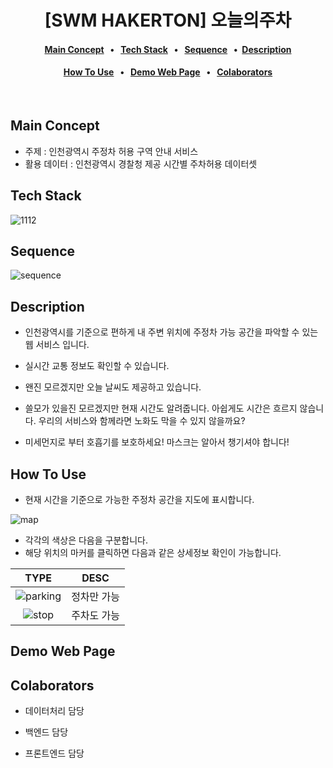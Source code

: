 <h1 align='center'> [SWM HAKERTON] 오늘의주차</h1>

<h4 align="center">
	<a href="#main-concept">Main Concept</a> &nbsp; • &nbsp; 
    <a href="#tech-stack">Tech Stack</a> &nbsp; • &nbsp;   
    <a href="#sequence">Sequence</a> &nbsp; •&nbsp;  
    <a href="#description">Description</a>
</h4>
<h4 align="center">
    <a href="#how-to-use">How To Use</a> &nbsp; • &nbsp;
    <a href="#demo-web-page">Demo Web Page</a> &nbsp; • &nbsp;
	<a href="#colaborators">Colaborators</a>
</h4>

<br>

## Main Concept

- 주제 : 인천광역시 주정차 허용 구역 안내 서비스
- 활용 데이터 : 인천광역시 경찰청 제공 시간별 주차허용 데이터셋



## Tech Stack
![1112](https://user-images.githubusercontent.com/42796949/118161360-70f39500-b45a-11eb-957a-9cde6f179cf7.png)



## Sequence
![sequence](https://user-images.githubusercontent.com/42796949/118160482-52d96500-b459-11eb-877b-09d898c91325.png)

## Description

- 인천광역시를 기준으로 편하게 내 주변 위치에 주정차 가능 공간을 파악할 수 있는 웹 서비스 입니다.

- 실시간 교통 정보도 확인할 수 있습니다.

- 왠진 모르겠지만 오늘 날씨도 제공하고 있습니다.

- 쓸모가 있을진 모르겠지만 현재 시간도 알려줍니다. 아쉽게도 시간은 흐르지 않습니다. 우리의 서비스와 함께라면 노화도 막을 수 있지 않을까요?

- 미세먼지로 부터 호흡기를 보호하세요! 마스크는 알아서 챙기셔야 합니다!

## How To Use

- 현재 시간을 기준으로 가능한 주정차 공간을 지도에 표시합니다.

![map](https://user-images.githubusercontent.com/48883344/118161584-b87a2100-b45a-11eb-8d8d-98889039c35d.PNG)

- 각각의 색상은 다음을 구분합니다.
- 해당 위치의 마커를 클릭하면 다음과 같은 상세정보 확인이 가능합니다.

|TYPE|DESC|
|:---:|:---:|
|![parking](https://user-images.githubusercontent.com/48883344/118161025-0c383a80-b45a-11eb-9881-aa504339dc20.PNG)| 정차만 가능 |
|![stop](https://user-images.githubusercontent.com/48883344/118161033-0d696780-b45a-11eb-8aa4-0a35799fb544.PNG)| 주차도 가능|


## Demo Web Page

## Colaborators

- 데이터처리 담당

- 백엔드 담당

- 프론트엔드 담당
